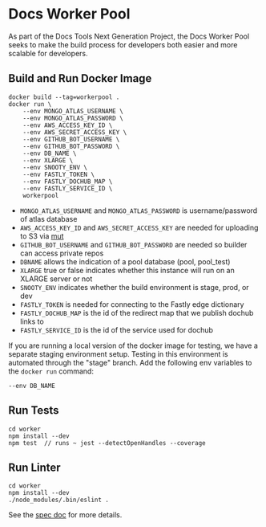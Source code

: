 # Docs Worker Pool

As part of the Docs Tools Next Generation Project, the Docs Worker Pool seeks to make the build process for developers both easier and more scalable for developers. 

## Build and Run Docker Image
```
docker build --tag=workerpool .
docker run \
	--env MONGO_ATLAS_USERNAME \
	--env MONGO_ATLAS_PASSWORD \
	--env AWS_ACCESS_KEY_ID \
	--env AWS_SECRET_ACCESS_KEY \
	--env GITHUB_BOT_USERNAME \
	--env GITHUB_BOT_PASSWORD \
	--env DB_NAME \
	--env XLARGE \
	--env SNOOTY_ENV \
	--env FASTLY_TOKEN \
	--env FASTLY_DOCHUB_MAP \
	--env FASTLY_SERVICE_ID \
	workerpool
```
* `MONGO_ATLAS_USERNAME` and `MONGO_ATLAS_PASSWORD` is username/password of atlas database
* `AWS_ACCESS_KEY_ID` and `AWS_SECRET_ACCESS_KEY` are needed for uploading to S3 via [mut](https://github.com/mongodb/mut)
* `GITHUB_BOT_USERNAME` and `GITHUB_BOT_PASSWORD` are needed so builder can access private repos
* `DBNAME` allows the indication of a pool database (pool, pool_test)
* `XLARGE` true or false indicates whether this instance will run on an XLARGE server or not
* `SNOOTY_ENV` indicates whether the build environment is stage, prod, or dev
* `FASTLY_TOKEN` is needed for connecting to the Fastly edge dictionary
* `FASTLY_DOCHUB_MAP` is the id of the redirect map that we publish dochub links to
* `FASTLY_SERVICE_ID` is the id of the service used for dochub

If you are running a local version of the docker image for testing, we have a separate staging environment setup. Testing in this environment is automated through the "stage" branch. Add the following env variables to the `docker run` command:
```
--env DB_NAME
```

## Run Tests
```
cd worker 
npm install --dev
npm test  // runs ~ jest --detectOpenHandles --coverage
```

## Run Linter
```
cd worker 
npm install --dev
./node_modules/.bin/eslint .
```

See the [spec doc](https://docs.google.com/document/d/1XZOuuGmozcLQRSDitx0UWhZzJaS4opR1JVwZqDp-N4g/edit?usp=sharing) for more details. 
